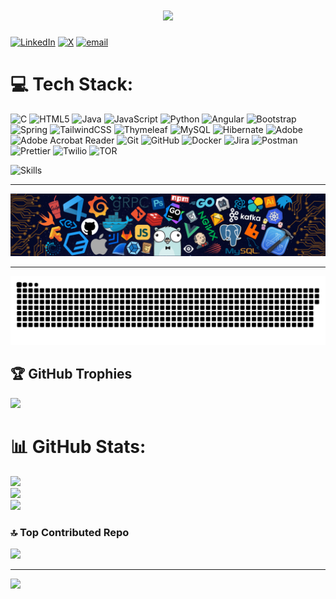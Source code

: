 <h1 align="center">
  <a href="https://git.io/typing-svg">
    <img src="https://readme-typing-svg.herokuapp.com/?lines=Hi+There!+👋;+I'm+Manik+Biswas!;+'+Java+Full+Stack+Developer!;&center=true&size=30">
  </a>
</h1>


<!-- ## 🌐 Socials: -->
[![LinkedIn](https://img.shields.io/badge/LinkedIn-%230077B5.svg?logo=linkedin&logoColor=white)](https://linkedin.com/in/@manik-biswas1225) [![X](https://img.shields.io/badge/X-black.svg?logo=X&logoColor=white)](https://x.com/@ManikBi87966181) [![email](https://img.shields.io/badge/Email-D14836?logo=gmail&logoColor=white)](mailto:manikbiswas1225@gmail.com) 

# 💻 Tech Stack:
![C](https://img.shields.io/badge/c-%2300599C.svg?style=for-the-badge&logo=c&logoColor=white) ![HTML5](https://img.shields.io/badge/html5-%23E34F26.svg?style=for-the-badge&logo=html5&logoColor=white) ![Java](https://img.shields.io/badge/java-%23ED8B00.svg?style=for-the-badge&logo=openjdk&logoColor=white) ![JavaScript](https://img.shields.io/badge/javascript-%23323330.svg?style=for-the-badge&logo=javascript&logoColor=%23F7DF1E) ![Python](https://img.shields.io/badge/python-3670A0?style=for-the-badge&logo=python&logoColor=ffdd54) ![Angular](https://img.shields.io/badge/angular-%23DD0031.svg?style=for-the-badge&logo=angular&logoColor=white) ![Bootstrap](https://img.shields.io/badge/bootstrap-%238511FA.svg?style=for-the-badge&logo=bootstrap&logoColor=white) ![Spring](https://img.shields.io/badge/spring-%236DB33F.svg?style=for-the-badge&logo=spring&logoColor=white) ![TailwindCSS](https://img.shields.io/badge/tailwindcss-%2338B2AC.svg?style=for-the-badge&logo=tailwind-css&logoColor=white) ![Thymeleaf](https://img.shields.io/badge/Thymeleaf-%23005C0F.svg?style=for-the-badge&logo=Thymeleaf&logoColor=white) ![MySQL](https://img.shields.io/badge/mysql-4479A1.svg?style=for-the-badge&logo=mysql&logoColor=white) ![Hibernate](https://img.shields.io/badge/Hibernate-59666C?style=for-the-badge&logo=Hibernate&logoColor=white) ![Adobe](https://img.shields.io/badge/adobe-%23FF0000.svg?style=for-the-badge&logo=adobe&logoColor=white) ![Adobe Acrobat Reader](https://img.shields.io/badge/Adobe%20Acrobat%20Reader-EC1C24.svg?style=for-the-badge&logo=Adobe%20Acrobat%20Reader&logoColor=white) ![Git](https://img.shields.io/badge/git-%23F05033.svg?style=for-the-badge&logo=git&logoColor=white) ![GitHub](https://img.shields.io/badge/github-%23121011.svg?style=for-the-badge&logo=github&logoColor=white) ![Docker](https://img.shields.io/badge/docker-%230db7ed.svg?style=for-the-badge&logo=docker&logoColor=white) ![Jira](https://img.shields.io/badge/jira-%230A0FFF.svg?style=for-the-badge&logo=jira&logoColor=white) ![Postman](https://img.shields.io/badge/Postman-FF6C37?style=for-the-badge&logo=postman&logoColor=white) ![Prettier](https://img.shields.io/badge/prettier-%23F7B93E.svg?style=for-the-badge&logo=prettier&logoColor=black) ![Twilio](https://img.shields.io/badge/Twilio-F22F46?style=for-the-badge&logo=Twilio&logoColor=white) ![TOR](https://img.shields.io/badge/tor-%237E4798.svg?style=for-the-badge&logo=tor-project&logoColor=white)



![Skills](https://skillicons.dev/icons?i=git,github,java,javascript,react,html,css,tailwind,linux,vscode,postman,postgres)

---

<img src="https://github.com/Nitesh-Singh-5/Nitesh-Singh-5/blob/main/icons/header_.png" />



---

![snake gif](https://github.com/Sam-GitRepo/Sam-GitRepo/blob/output/github-contribution-grid-snake-dark.svg)

## 🏆 GitHub Trophies
![](https://github-profile-trophy.vercel.app/?username=manik-biswas&theme=radical&no-frame=false&no-bg=true&margin-w=4)



# 📊 GitHub Stats:
![](https://github-readme-stats.vercel.app/api?username=manik-biswas&theme=dark&hide_border=false&include_all_commits=true&count_private=false)<br/>
![](https://github-readme-streak-stats.herokuapp.com/?user=manik-biswas&theme=dark&hide_border=false)<br/>
![](https://github-readme-stats.vercel.app/api/top-langs/?username=manik-biswas&theme=dark&hide_border=false&include_all_commits=true&count_private=false&layout=compact)


### 🔝 Top Contributed Repo
![](https://github-contributor-stats.vercel.app/api?username=manik-biswas&limit=5&theme=dark&combine_all_yearly_contributions=true)

---
[![](https://visitcount.itsvg.in/api?id=manik-biswas&icon=0&color=0)](https://visitcount.itsvg.in)

<!-- Proudly created with GPRM ( https://gprm.itsvg.in ) -->
